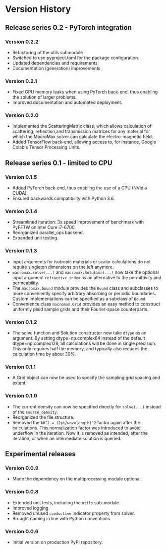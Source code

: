 # Version History

## Release series 0.2 - PyTorch integration

### Version 0.2.2
* Refactoring of the utils submodule
* Switched to use pyproject.toml for the package configuration.
* Updated dependencies and requirements
* Documentation (generation) improvements

### Version 0.2.1
* Fixed GPU memory leaks when using PyTorch back-end, thus enabling the solution of larger problems.
* Improved documentation and automated deployment.

### Version 0.2.0
* Implemented the ScatteringMatrix class, which allows calculation of scattering, reflection,and transmission
  matrices for any material for which the MacroMax solver can calculate the electro-magnetic field. 
* Added TensorFlow back-end, allowing access to, for instance, Google Colab's Tensor Processing Units.

## Release series 0.1 - limited to CPU

### Version 0.1.5
* Added PyTorch back-end, thus enabling the use of a GPU (NVidia CUDA).
* Ensured backwards compatibility with Python 3.6.

### Version 0.1.4
* Streamlined iteration: 3x speed improvement of benchmark with PyFFTW on Intel Core i7-6700.
* Reorganized parallel_ops backend.
* Expanded unit testing.

### Version 0.1.3
* Input arguments for isotropic materials or scalar calculations do not require singleton dimensions on the left anymore.
* `macromax.solve(...)` and `macromax.Solution(...)` now take the optional input argument `refractive_index` as
an alternative to the permittivity and permeability.
* The `macromax.bound` module provides the `Bound` class and subclasses to more conveniently specify arbitrary
absorbing or periodic boundaries. Custom implementations can be specified as a subclass of `Bound`.
* Convenience class `macromax.Grid` provides an easy method to construct uniformly plaid sample grids and their Fourier-space counterparts. 

### Version 0.1.2
* The solve function and Solution constructor now take `dtype` as an 
argument. By setting dtype=np.complex64 instead of the default 
dtype=np.complex128, all calculations will be done in single precision.
This only requires half the memory, and typically also reduces the
calculation time by about 30%.

### Version 0.1.1
* A Grid object can now be used to specify the sampling grid spacing and extent.

### Version 0.1.0
* The current density can now be specified directly for `solve(...)`
instead of the `source_density`.
* Reorganized the file structure.
* Removed the `k0^2 = (2pi/wavelength)^2` factor again after the calculations.
This normalization factor was introduced to avoid underflow in the
iteration. Now it is removed as intended, after the iteration, or when an
intermediate solution is queried.

## Experimental releases

### Version 0.0.9
* Made the dependency on the multiprocessing module optional.


### Version 0.0.8
* Extended unit tests, including the `utils` sub-module.
* Improved logging.
* Removed unused `conductive` indicator property from solver.
* Brought naming in line with Python conventions.

### Version 0.0.6
* Initial version on production PyPI repository.

